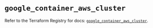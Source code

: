 # `google_container_aws_cluster`

Refer to the Terraform Registry for docs: [`google_container_aws_cluster`](https://registry.terraform.io/providers/hashicorp/google/5.13.0/docs/resources/container_aws_cluster).
